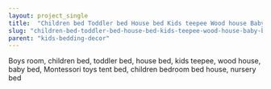 ```yaml
---
layout: project_single
title:  "Children bed Toddler bed House bed Kids teepee Wood house Baby bed Montessori toys Tent bed Children bedroom bed house Nursery bed kids gift"
slug: "children-bed-toddler-bed-house-bed-kids-teepee-wood-house-baby-bed-montessori-toys-tent"
parent: "kids-bedding-decor"
---
```

Boys room, children bed, toddler bed, house bed, kids teepee, wood house, baby bed, Montessori toys tent bed, children bedroom bed house, nursery bed